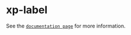 # xp-label

See the [`documentation page`](http://www.expandjs.com/elements/xp-label) for more information.